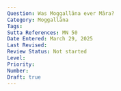 ```yaml
---
Question: Was Moggallāna ever Māra?
Category: Moggallāna
Tags:
Sutta References: MN 50
Date Entered: March 29, 2025
Last Revised:
Review Status: Not started
Level: 
Priority: 
Number: 
Draft: true
---
```


